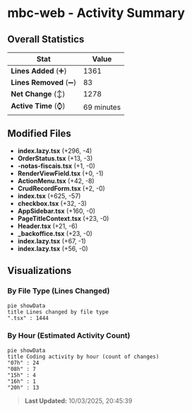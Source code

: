 # mbc-web - Activity Summary 

## Overall Statistics

| Stat                   | Value                                                             |
| ---------------------- | ----------------------------------------------------------------- |
| **Lines Added** (➕)   | 1361                                          |
| **Lines Removed** (➖) | 83                                        |
| **Net Change** (↕)    | 1278                |
| **Active Time** (⌚)   | 69 minutes |


## Modified Files
- **index.lazy.tsx** (+296, -4)
- **OrderStatus.tsx** (+13, -3)
- **-notas-fiscais.tsx** (+1, -0)
- **RenderViewField.tsx** (+0, -1)
- **ActionMenu.tsx** (+42, -8)
- **CrudRecordForm.tsx** (+2, -0)
- **index.tsx** (+625, -57)
- **checkbox.tsx** (+32, -3)
- **AppSidebar.tsx** (+160, -0)
- **PageTitleContext.tsx** (+23, -0)
- **Header.tsx** (+21, -6)
- **_backoffice.tsx** (+23, -0)
- **index.lazy.tsx** (+67, -1)
- **index.lazy.tsx** (+56, -0)

## Visualizations

### By File Type (Lines Changed)

```mermaid
pie showData
title Lines changed by file type
".tsx" : 1444
```

### By Hour (Estimated Activity Count)

```mermaid
pie showData
title Coding activity by hour (count of changes)
"07h" : 24
"08h" : 7
"15h" : 4
"16h" : 1
"20h" : 13
```


> **Last Updated:** 10/03/2025, 20:45:39
